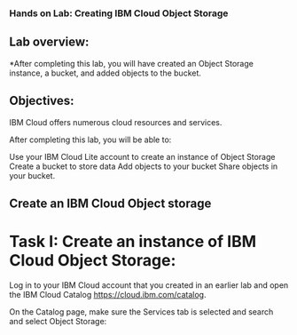 ### Hands on Lab: Creating IBM Cloud Object Storage

## Lab overview:
*After completing this lab, you will have created an Object Storage instance, a bucket, and added objects to the bucket.

## Objectives:
IBM Cloud offers numerous cloud resources and services.

After completing this lab, you will be able to:

Use your IBM Cloud Lite account to create an instance of Object Storage
Create a bucket to store data
Add objects to your bucket
Share objects in your bucket.

## Create an IBM Cloud Object storage

 # Task I: Create an instance of IBM Cloud Object Storage:
 Log in to your IBM Cloud account that you created in an earlier lab and open the IBM Cloud Catalog
 https://cloud.ibm.com/catalog.

On the Catalog page, make sure the Services tab is selected and search and select Object Storage:
[](https://github.com/rohanmathewalex/IBM-fullstack-Cloud-development/blob/main/screenshot_objectstorage.png)
